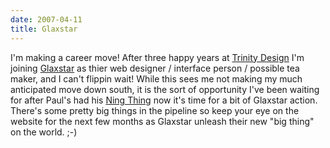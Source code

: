 ```yaml
---
date: 2007-04-11
title: Glaxstar
---
```

I'm making a career move! After three happy years at [Trinity Design](http://www.trinitydesign.co.uk) I'm joining [Glaxstar](http://www.glaxstar.com) as thier web designer / interface person / possible tea maker, and I can't flippin wait! While this sees me not making my much anticipated move down south, it is the sort of opportunity I've been waiting for after Paul's had his [Ning Thing](http://lloydyweb.com/blog/2006/02/that_ning_thing.php) now it's time for a bit of Glaxstar action. There's some pretty big things in the pipeline so keep your eye on the website for the next few months as Glaxstar unleash their new "big thing" on the world. ;-)